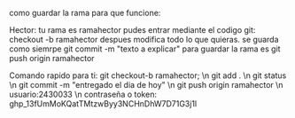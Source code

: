 como guardar la rama para que funcione:

Hector: tu rama es ramahector pudes entrar mediante el codigo git:
checkout -b ramahector 
despues modifica todo lo que quieras. 
se guarda como siemrpe 
git commit -m "texto a explicar" 
para guardar la rama es 
git push origin ramahector

Comando rapido para ti: 
git checkout-b ramahector; \n
git add . \n
git status \n
git commit -m "entregado el dia de hoy" \n
git push origin ramahector \n
usuario:2430033 \n
contraseña o token: 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
